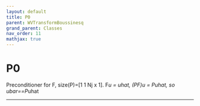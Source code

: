 ```yaml
---
layout: default
title: P0
parent: WVTransformBoussinesq
grand_parent: Classes
nav_order: 11
mathjax: true
---
```


#  P0

Preconditioner for F, size(P)=[1 1 Nj x 1]. F*u = uhat, (PF)*u = P*uhat, so ubar==P*uhat


---

